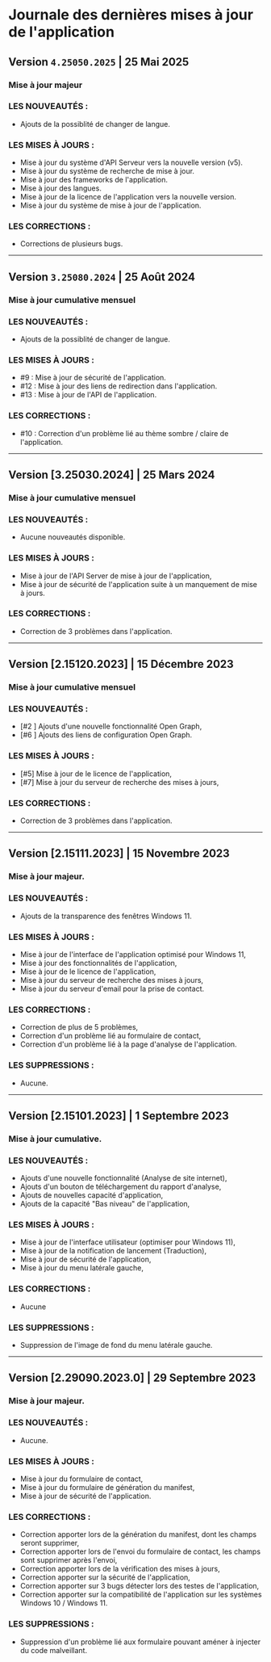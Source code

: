 # Journale des dernières mises à jour de l'application

## Version `4.25050.2025` | 25 Mai 2025
### Mise à jour majeur

### LES NOUVEAUTÉS :
- Ajouts de la possiblité de changer de langue.

### LES MISES À JOURS :
- Mise à jour du système d'API Serveur vers la nouvelle version (v5).
- Mise à jour du système de recherche de mise à jour.
- Mise à jour des frameworks de l'application.
- Mise à jour des langues.
- Mise à jour de la licence de l'application vers la nouvelle version.
- Mise à jour du système de mise à jour de l'application.

### LES CORRECTIONS :
- Corrections de plusieurs bugs.

***

## Version `3.25080.2024` | 25 Août 2024
### Mise à jour cumulative mensuel

### LES NOUVEAUTÉS :
- Ajouts de la possiblité de changer de langue.

### LES MISES À JOURS :
- #9 : Mise à jour de sécurité de l'application.
- #12 : Mise à jour des liens de redirection dans l'application.
- #13 : Mise à jour de l'API de l'application.

### LES CORRECTIONS :
- #10 : Correction d'un problème lié au thème sombre / claire de l'application.

***

## Version [3.25030.2024] | 25 Mars 2024
### Mise à jour cumulative mensuel

### LES NOUVEAUTÉS :
- Aucune nouveautés disponible.

### LES MISES À JOURS :
- Mise à jour de l'API Server de mise à jour de l'application,
- Mise à jour de sécurité de l'application suite à un manquement de mise à jours.

### LES CORRECTIONS :
- Correction de 3 problèmes dans l'application.

***

## Version [2.15120.2023] | 15 Décembre 2023
### Mise à jour cumulative mensuel

### LES NOUVEAUTÉS :
- [#2 ] Ajouts d'une nouvelle fonctionnalité Open Graph,
- [#6 ] Ajouts des liens de configuration Open Graph.

### LES MISES À JOURS :
- [#5] Mise à jour de le licence de l'application,
- [#7] Mise à jour du serveur de recherche des mises à jours,

### LES CORRECTIONS :
- Correction de 3 problèmes dans l'application.

***

## Version [2.15111.2023] | 15 Novembre 2023
### Mise à jour majeur.

### LES NOUVEAUTÉS :</h5>
- Ajouts de la transparence des fenêtres Windows 11.

### LES MISES À JOURS :
- Mise à jour de l'interface de l'application optimisé pour Windows 11,
- Mise à jour des fonctionnalités de l'application,
- Mise à jour de le licence de l'application,
- Mise à jour du serveur de recherche des mises à jours,
- Mise à jour du serveur d'email pour la prise de contact.

### LES CORRECTIONS :
- Correction de plus de 5 problèmes, 
- Correction d'un problème lié au formulaire de contact,
- Correction d'un problème lié à la page d'analyse de l'application.

### LES SUPPRESSIONS :
- Aucune.

***

## Version [2.15101.2023] | 1 Septembre 2023
### Mise à jour cumulative.

### LES NOUVEAUTÉS :</h5>
- Ajouts d'une nouvelle fonctionnalité (Analyse de site internet),
- Ajouts d'un bouton de téléchargement du rapport d'analyse,
- Ajouts de nouvelles capacité d'application,
- Ajouts de la capacité "Bas niveau" de l'application,

### LES MISES À JOURS :
- Mise à jour de l'interface utilisateur (optimiser pour Windows 11),
- Mise à jour de la notification de lancement (Traduction),
- Mise à jour de sécurité de l'application,
- Mise à jour du menu latérale gauche,

### LES CORRECTIONS :
- Aucune

### LES SUPPRESSIONS :
- Suppression de l'image de fond du menu latérale gauche.

***

## Version [2.29090.2023.0] | 29 Septembre 2023
### Mise à jour majeur.

### LES NOUVEAUTÉS :</h5>
- Aucune.

### LES MISES À JOURS :
- Mise à jour du formulaire de contact,
- Mise à jour du formulaire de génération du manifest,
- Mise à jour de sécurité de l'application.

### LES CORRECTIONS :
- Correction apporter lors de la génération du manifest, dont les champs seront supprimer,
- Correction apporter lors de l'envoi du formulaire de contact, les champs sont supprimer après l'envoi,
- Correction apporter lors de la vérification des mises à jours,
- Correction apporter sur la sécurité de l'application,
- Correction apporter sur 3 bugs détecter lors des testes de l'application,
- Correction apporter sur la compatibilité de l'application sur les systèmes Windows 10 / Windows 11.

### LES SUPPRESSIONS :
- Suppression d'un problème lié aux formulaire pouvant améner à injecter du code malveillant.
